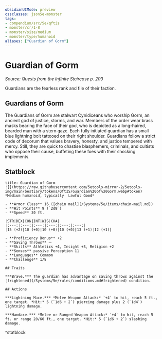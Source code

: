 ```yaml
---
obsidianUIMode: preview
cssclasses: json5e-monster
tags:
- compendium/src/5e/qftis
- monster/cr/1-8
- monster/size/medium
- monster/type/humanoid
aliases: ["Guardian of Gorm"]
---
```

# Guardian of Gorm
*Source: Quests from the Infinite Staircase p. 203*  

Guardians are the fearless rank and file of their faction.

## Guardians of Gorm

The Guardians of Gorm are stalwart Cynidiceans who worship Gorm, an ancient god of justice, storms, and war. Members of the order wear brass masks bearing the face of their god, who is depicted as a long-haired, bearded man with a stern gaze. Each fully initiated guardian has a small blue lightning bolt tattooed on their right shoulder. Guardians follow a strict code of decorum that values bravery, honesty, and justice tempered with mercy. Still, they are quick to chastise blasphemers, criminals, and cultists who oppose their cause, buffeting these foes with their shocking implements.

## Statblock

```ad-statblock
title: Guardian of Gorm
![](https://raw.githubusercontent.com/5etools-mirror-2/5etools-img/main/bestiary/tokens/QftIS/Guardian%20of%20Gorm.webp#token)
*Medium humanoid, typically  Lawful Good*

- **Armor Class** 16 ([chain mail](/Systems/5e/items/chain-mail.md))
- **Hit Points** 9 (`2d8`)
- **Speed** 30 ft.

|STR|DEX|CON|INT|WIS|CHA|
|:---:|:---:|:---:|:---:|:---:|:---:|
|15 (+2)|10 (+0)|10 (+0)|10 (+0)|13 (+1)|12 (+1)|

- **Proficiency Bonus** +2
- **Saving Throws** ⏤
- **Skills** Athletics +4, Insight +3, Religion +2
- **Senses** passive Perception 11
- **Languages** Common
- **Challenge** 1/8

## Traits

***Brave.*** The guardian has advantage on saving throws against the [frightened](/Systems/5e/rules/conditions.md#frightened) condition.

## Actions

***Lightning Mace.*** *Melee Weapon Attack:* `+4` to hit, reach 5 ft., one target. *Hit:* 5 (`1d6 + 2`) piercing damage plus 2 (`1d4`) lightning damage.

***Handaxe.*** *Melee or Ranged Weapon Attack:* `+4` to hit, reach 5 ft. or range 20/60 ft., one target. *Hit:* 5 (`1d6 + 2`) slashing damage.
```
^statblock